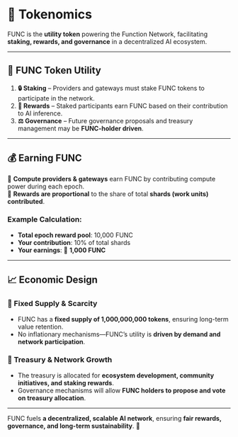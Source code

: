# 💎 Tokenomics

FUNC is the **utility token** powering the Function Network, facilitating **staking, rewards, and governance** in a decentralized AI ecosystem.

---

## 🔗 **FUNC Token Utility**

1. **🔒 Staking** – Providers and gateways must stake FUNC tokens to participate in the network.
2. **🎁 Rewards** – Staked participants earn FUNC based on their contribution to AI inference.
3. **⚖️ Governance** – Future governance proposals and treasury management may be **FUNC-holder driven**.

---

## 💰 **Earning FUNC**

🔹 **Compute providers & gateways** earn FUNC by contributing compute power during each epoch.  
🔹 **Rewards are proportional** to the share of total **shards (work units) contributed**.

### **Example Calculation:**

- **Total epoch reward pool**: 10,000 FUNC
- **Your contribution**: 10% of total shards
- **Your earnings**: 🎯 **1,000 FUNC**

---

## 📈 **Economic Design**

### **🔗 Fixed Supply & Scarcity**

- FUNC has a **fixed supply of 1,000,000,000 tokens**, ensuring long-term value retention.
- No inflationary mechanisms—FUNC’s utility is **driven by demand and network participation**.

### **🏦 Treasury & Network Growth**

- The treasury is allocated for **ecosystem development, community initiatives, and staking rewards**.
- Governance mechanisms will allow **FUNC holders to propose and vote on treasury allocation**.

---

FUNC fuels **a decentralized, scalable AI network**, ensuring **fair rewards, governance, and long-term sustainability**. 🚀

